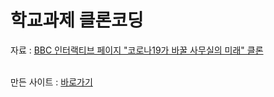 <h1>학교과제 클론코딩</h1>

자료 : <a href="https://www.inflearn.com/course/bbc-%EC%9D%B8%ED%84%B0%EB%9E%99%ED%8B%B0%EB%B8%8C%EC%9B%B9-%ED%81%B4%EB%A1%A0/dashboard">BBC 인터랙티브 페이지 "코로나19가 바꿀 사무실의 미래" 클론</a>
<br />
<br />

만든 사이트 : <a href="https://junsub123.github.io/BBC_interative_web/">바로가기</a>
